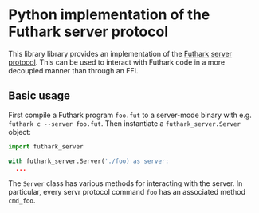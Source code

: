 # Python implementation of the Futhark server protocol

This library library provides an implementation of the
[Futhark](https://futhark-lang.org) [server
protocol](https://futhark.readthedocs.io/en/latest/server-protocol.html).
This can be used to interact with Futhark code in a more decoupled
manner than through an FFI.

## Basic usage

First compile a Futhark program `foo.fut` to a server-mode binary with
e.g. `futhark c --server foo.fut`. Then instantiate a
`futhark_server.Server` object:

```Python
import futhark_server

with futhark_server.Server('./foo) as server:
  ...
```

The `Server` class has various methods for interacting with the
server. In particular, every servr protocol command `foo` has an
associated method `cmd_foo`.
